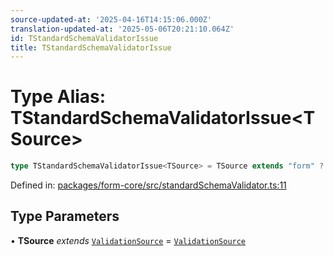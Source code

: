 ```yaml
---
source-updated-at: '2025-04-16T14:15:06.000Z'
translation-updated-at: '2025-05-06T20:21:10.064Z'
id: TStandardSchemaValidatorIssue
title: TStandardSchemaValidatorIssue
---
```


<!-- DO NOT EDIT: this page is autogenerated from the type comments -->

# Type Alias: TStandardSchemaValidatorIssue\<TSource\>

```ts
type TStandardSchemaValidatorIssue<TSource> = TSource extends "form" ? object : TSource extends "field" ? StandardSchemaV1Issue[] : never;
```

Defined in: [packages/form-core/src/standardSchemaValidator.ts:11](https://github.com/TanStack/form/blob/main/packages/form-core/src/standardSchemaValidator.ts#L11)

## Type Parameters

• **TSource** *extends* [`ValidationSource`](validationsource.md) = [`ValidationSource`](validationsource.md)
